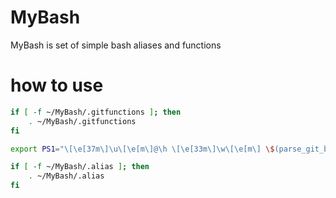 # MyBash
MyBash is set of simple bash aliases and functions

# how to use
```bash
if [ -f ~/MyBash/.gitfunctions ]; then
    . ~/MyBash/.gitfunctions
fi

export PS1="\[\e[37m\]\u\[\e[m\]@\h \[\e[33m\]\w\[\e[m\] \$(parse_git_branch)\033[0;33m\$ \033[0m"

if [ -f ~/MyBash/.alias ]; then
    . ~/MyBash/.alias
fi
```
